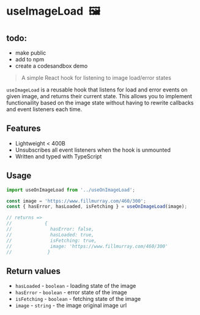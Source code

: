 # useImageLoad 🖼

## todo:
- make public
- add to npm
- create a codesandbox demo

> A simple React hook for listening to image load/error states

`useImageLoad` is a reusable hook that listens for load and error events on given image, and returns their current state. This allows you to implement functionaility based on the image state without having to rewrite callbacks and event listeners each time.

## Features

- Lightweight < 400B
- Unsubscribes all event listeners when the hook is unmounted
- Written and typed with TypeScript

## Usage

```js
import useOnImageLoad from '../useOnImageLoad';

const image = 'https://www.fillmurray.com/460/300';
const { hasError, hasLoaded, isFetching } = useOnImageLoad(image);

// returns =>
//            {
//              hasError: false,
//              hasLoaded: true,
//              isFetching: true,
//              image: 'https://www.fillmurray.com/460/300'
//             }
```

## Return values

- `hasLoaded` - `boolean` - loading state of the image
- `hasError` - `boolean` - error state of the image
- `isFetching` - `boolean` - fetching state of the image
- `image` - `string` - the image original image url

